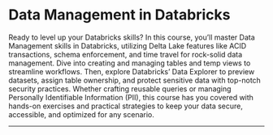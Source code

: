 # Data Management in Databricks

Ready to level up your Databricks skills? In this course, you’ll master Data Management skills in Databricks, utilizing Delta Lake features like ACID transactions, schema enforcement, and time travel for rock-solid data management. Dive into creating and managing tables and temp views to streamline workflows. Then, explore Databricks’ Data Explorer to preview datasets, assign table ownership, and protect sensitive data with top-notch security practices. Whether crafting reusable queries or managing Personally Identifiable Information (PII), this course has you covered with hands-on exercises and practical strategies to keep your data secure, accessible, and optimized for any scenario.

----------------------


